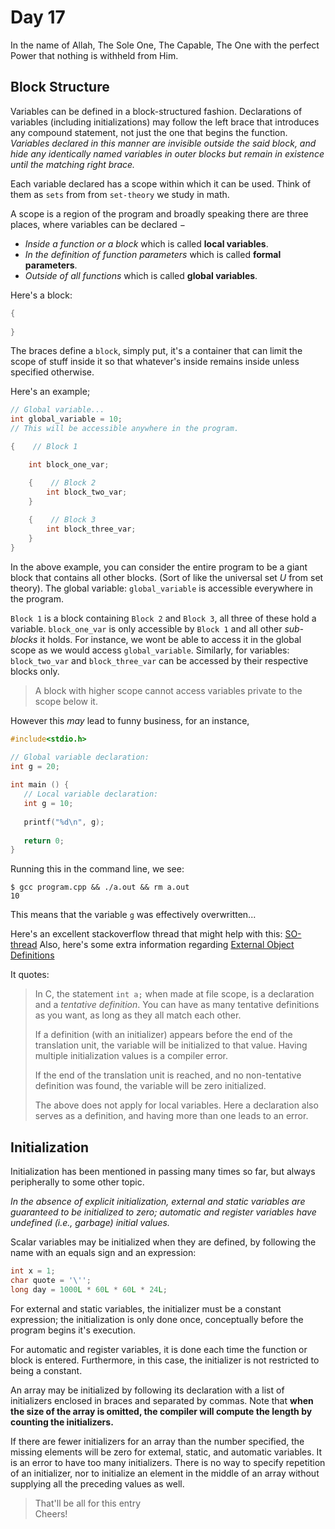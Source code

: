 # Day 17

In the name of Allah,  The Sole One, The Capable, The One with the perfect Power that nothing is withheld from Him.

## Block Structure

Variables can be defined in a block-structured fashion. Declarations of variables (including initializations) may follow the left brace that introduces any compound statement, not just the one that begins the function. _Variables declared in this manner are invisible outside the said block, and hide any identically named variables in outer blocks but remain in existence until the matching right brace._

Each variable declared has a scope within which it can be used. Think of them as `sets` from from `set-theory` we study in math.


A scope is a region of the program and broadly speaking there are three places, where variables can be declared −

- _Inside a function or a block_ which is called **local variables**.
- _In the definition of function parameters_ which is called **formal parameters**.
- _Outside of all functions_ which is called **global variables**.

Here's a block:

```c
{
	
}
```

The braces define a `block`, simply put, it's a container that can limit the scope of stuff inside it so that whatever's inside remains inside unless specified otherwise.


Here's an example;

```c
// Global variable...
int global_variable = 10;
// This will be accessible anywhere in the program.

{    // Block 1

	int block_one_var;

	{    // Block 2
		int block_two_var;
	}
	
	{    // Block 3
		int block_three_var;
	}
}
```

In the above example, you can consider the entire program to be a giant block that contains all other blocks. (Sort of like the universal set _U_ from set theory). The global variable: `global_variable` is accessible everywhere in the program.

`Block 1` is a block containing `Block 2` and `Block 3`, all three of these hold a variable. `block_one_var` is only accessible by `Block 1` and all other _sub-blocks_ it holds. For instance, we wont be able to access it in the global scope as we would access `global_variable`. Similarly, for variables: `block_two_var`  and `block_three_var` can be accessed by their respective blocks only.

> A block with higher scope cannot access variables private to the scope below it.

However this _may_ lead to funny business, for an instance, 

```c
#include<stdio.h>

// Global variable declaration:
int g = 20;
 
int main () {
   // Local variable declaration:
   int g = 10;
 
   printf("%d\n", g);
 
   return 0;
}
```

Running this in the command line, we see:

```console
$ gcc program.cpp && ./a.out && rm a.out
10
```

This means that the variable `g` was effectively overwritten...

Here's an excellent stackoverflow thread that might help with this: [SO-thread](https://stackoverflow.com/questions/21275992/redeclaration-of-global-variable-vs-local-variable)
Also, here's some extra information regarding [External Object Definitions](http://port70.net/~nsz/c/c11/n1570.html#6.9.2)

It quotes:

> In C, the statement `int a;` when made at file scope, is a declaration and a _tentative definition_. You can have as many tentative definitions as you want, as long as they all match each other.
> 
> If a definition (with an initializer) appears before the end of the translation unit, the variable will be initialized to that value. Having multiple initialization values is a compiler error.
> 
> If the end of the translation unit is reached, and no non-tentative definition was found, the variable will be zero initialized.
> 
> The above does not apply for local variables. Here a declaration also serves as a definition, and having more than one leads to an error.

## Initialization

Initialization has been mentioned in passing many times so far, but always peripherally to some other topic.

_In the absence of explicit initialization, external and static variables are guaranteed to be initialized to zero; automatic and register variables have undefined (i.e., garbage) initial values._

Scalar variables may be initialized when they are defined, by following the name with an equals sign and an expression:

```c
int x = 1;
char quote = '\'';
long day = 1000L * 60L * 60L * 24L;
```

For external and static variables, the initializer must be a constant expression; the initialization is only done once, conceptually before the program begins it's execution.

For automatic and register variables, it is done each time the function or block is entered. Furthermore, in this case, the initializer is not restricted to being a constant.

An array may be initialized by following its declaration with a list of initializers enclosed in braces and separated by commas. Note that **when the size of the array is omitted, the compiler will compute the length by counting the initializers.**

If there are fewer initializers for an array than the number specified, the missing elements will be zero for extemal, static, and automatic variables. It is an error to have too many initializers. There is no way to specify repetition of an initializer, nor to initialize an element in the middle of an array without supplying all the preceding values as well.

> That'll be all for this entry \
> Cheers!